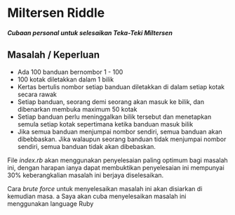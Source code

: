 # Miltersen Riddle
##### _Cubaan personal untuk selesaikan Teka-Teki Miltersen_


## Masalah / Keperluan

- Ada 100 banduan bernombor 1 - 100
- 100 kotak diletakkan dalam 1 bilik
- Kertas bertulis nombor setiap banduan diletakkan di dalam setiap kotak secara rawak
- Setiap banduan, seorang demi seorang akan masuk ke bilik, dan dibenarkan membuka maximum 50 kotak
- Setiap banduan perlu meninggalkan bilik tersebut dan menetapkan semula setiap kotak sepertimana ketika banduan masuk bilik
- Jika semua banduan menjumpai nombor sendiri, semua banduan akan dibebbaskan. Jika walaupun seorang banduan tidak menjumpai nombor sendiri, semua banduan tidak akan dibebaskan.

File _index.rb_ akan menggunakan penyelesaian paling optimum bagi masalah ini, dengan harapan ianya dapat membuktikan penyelesaian ini mempunyai 30% keberangkalian masalah ini berjaya diselesaikan.

Cara _brute force_ untuk menyelesaikan masalah ini akan disiarkan di kemudian masa.
a
Saya akan cuba menyelesaikan masalah ini menggunakan language Ruby